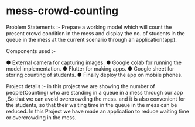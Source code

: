 # mess-crowd-counting 

Problem Statements :- 
Prepare a working model which will count the present crowd condition in the
mess and display the no. of students in the queue in the mess at the current
scenario through an application(app).

Components used :-

● External camera for capturing images.
● Google colab for running the model implementation.
● Flutter for making apps.
● Google sheet for storing counting of students.
● Finally deploy the app on mobile phones.

Project details :-
in this project we are showing the number of people(Counting) who are
standing in a queue in a mess through our app ,So that we can avoid
overcrowding the mess. and it is also convenient for the students, so that their
waiting time in the queue in the mess can be reduced.
In this Project we have made an application to reduce waiting time or
overcrowding in the mess.

